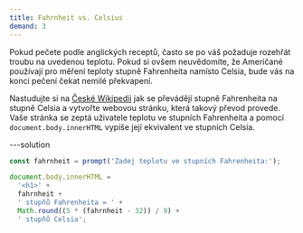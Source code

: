 ```yaml
---
title: Fahrnheit vs. Celsius
demand: 3
---
```


Pokud pečete podle anglických receptů, často se po váš požaduje rozehřát troubu na uvedenou teplotu. Pokud si ovšem neuvědomíte, že Američané používají pro měření teploty stupně Fahrenheita namísto Celsia, bude vás na konci pečení čekat nemilé překvapení.

Nastudujte si na [České Wikipedii](https://cs.wikipedia.org/wiki/Stupe%C5%88_Fahrenheita) jak se převádějí stupně Fahrenheita na stupně Celsia a vytvořte webovou stránku, která takový převod provede. Vaše stránka se zeptá uživatele teplotu ve stupních Fahrenheita a pomocí `document.body.innerHTML` vypíše její ekvivalent ve stupních Celsia.

---solution

```js
const fahrnheit = prompt('Zadej teplotu ve stupních Fahrenheita:');

document.body.innerHTML =
  '<h1>' +
  fahrnheit +
  ' stupňů Fahrenheita = ' +
  Math.round((5 * (fahrnheit - 32)) / 9) +
  ' stupňů Celsia';
```
